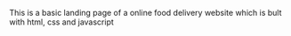 This is a basic landing page of a online food delivery website which is bult with html, css and javascript
